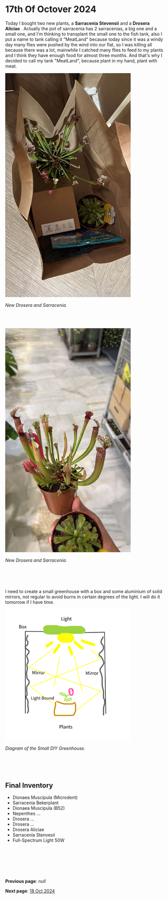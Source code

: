# 17th Of Octover 2024


Today I bought two new plants, a **Sarracenia Stevensii** and a **Drosera Aliciae** . Actually the pot of sarracenia has 2 sarracenias, a big one and a small one, and I'm thinking to transplant the small one to the fish tank, also I put a name to tank calling it "MeatLand" because today since it was a windy day many flies were pushed by the wind into our flat, so I was killing all because there was a lot, mainwhile I catched many flies to feed to my plants and I think they have enough food for almost three months. And that's why I decided to call my tank "MeatLand", because plant in my hand, plant with meat.

<img src="../../docs/resource/img/20241017/17102024_1.jpeg" alt="New Sarracnia And Drosera" width="400"> 

*New Drosera and Sarracenia.*
<br><br><br><br>

<img src="../../docs/resource/img/20241017/17102024_3.jpeg" alt="New Sarracnia And Drosera" width="400"> 

*New Drosera and Sarracenia.*
<br><br><br><br>
<br>

I need to create a small greenhouse with a box and some aluminium of solid mirrors, not regular to avoid burns in certain degrees of the light. I will do it tomorrow if I have time.

<img src="../../docs/resource/img/20241017/17102024_2.png" alt="Small DIY GreenHouse" width="400"> 

*Diagram of the Small DIY Greenhouse.*
<br><br><br><br>
<br>

## Final Inventory

- Dionaea Muscipula (Microdent)
- Sarracenia Bekerplant
- Dionaea Muscipula (B52)
- Nepenthes ...
- Drosera ...
- Drosera ...
- Drosera Aliciae
- Sarracenia Stenvesii
- Full-Spectrum Light 50W

<br>
<br>
<br>
<br>
<br>

**Previous page**: *null*

**Next page**: <a href="./18_oct_2024.md">18 Oct 2024</a>
<br>
<br>
<br>
<br>
<br>
<br>